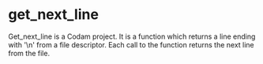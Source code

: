# get_next_line

Get_next_line is a Codam project.
It is a function which returns a line ending with '\n' from a file descriptor.
Each call to the function returns the next line from the file.
